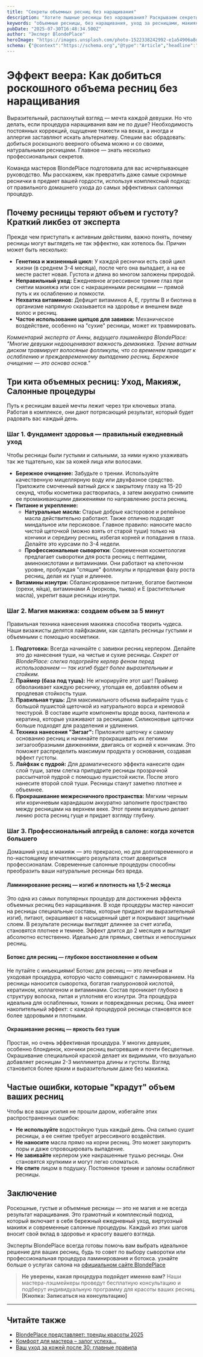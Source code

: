 ```yaml
---
title: "Секреты объемных ресниц без наращивания"
description: "Хотите пышные ресницы без наращивания? Раскрываем секреты: правильный уход, выбор туши и техника нанесения для объемного взгляда."
keywords: "объемные ресницы, без наращивания, уход за ресницами, макияж глаз, тушь для ресниц, красивые ресницы, BlondePlace"
pubDate: "2025-07-30T16:48:34.500Z"
author: "Эксперт BlondePlace"
heroImage: "https://images.unsplash.com/photo-1522338242992-e1a54906a8da?q=80&w=2070&auto=format&fit=crop"
schema: {"@context":"https://schema.org","@type":"Article","headline":"Секреты объемных ресниц без наращивания","description":"Хотите пышные ресницы без наращивания? Раскрываем секреты: правильный уход, выбор туши и техника нанесения для объемного взгляда.","image":{"@type":"ImageObject","url":"https://images.unsplash.com/photo-1522338242992-e1a54906a8da?q=80&w=2070&auto=format&fit=crop"},"author":{"@type":"Person","name":"Эксперт BlondePlace"},"publisher":{"@type":"Organization","name":"Блог BlondePlace","logo":{"@type":"ImageObject","url":"https://blondeplace.netlify.app/favicon.ico"}},"datePublished":"2025-07-30T16:48:34.500Z","dateModified":"2025-07-30T16:48:34.500Z","mainEntityOfPage":{"@type":"WebPage","@id":"https://blondeplace.netlify.app/blog/sekrety-obemnyh-resnic-bez-naraschivaniya/"},"aggregateRating":{"@type":"AggregateRating","ratingValue":"4.7","reviewCount":804,"bestRating":"5","worstRating":"1"}}
---
```

# Эффект веера: Как добиться роскошного объема ресниц без наращивания

Выразительный, распахнутый взгляд — мечта каждой девушки. Но что делать, если процедура наращивания вам не по душе? Необходимость постоянных коррекций, ощущение тяжести на веках, а иногда и аллергия заставляют искать альтернативу. Спешим вас обрадовать: добиться роскошного веерного объема можно и со своими, натуральными ресницами. Главное — знать несколько профессиональных секретов.

Команда мастеров BlondePlace подготовила для вас исчерпывающее руководство. Мы расскажем, как превратить даже самые скромные реснички в предмет вашей гордости, используя комплексный подход: от правильного домашнего ухода до самых эффективных салонных процедур.

## Почему ресницы теряют объем и густоту? Краткий ликбез от эксперта

Прежде чем приступать к активным действиям, важно понять, почему ресницы могут выглядеть не так эффектно, как хотелось бы. Причин может быть несколько:

*   **Генетика и жизненный цикл:** У каждой реснички есть свой цикл жизни (в среднем 3-4 месяца), после чего она выпадает, а на ее месте растет новая. Густота и длина во многом заложены природой.
*   **Неправильный уход:** Ежедневное агрессивное трение глаз при снятии макияжа или сон с накрашенными ресницами — прямой путь к их ослаблению и ломкости.
*   **Нехватка витаминов:** Дефицит витаминов А, Е, группы В и биотина в организме напрямую сказывается на здоровье и внешнем виде волос и ресниц.
*   **Частое использование щипцов для завивки:** Механическое воздействие, особенно на "сухие" ресницы, может их травмировать.

*Комментарий эксперта от Анны, ведущего лэшмейкера BlondePlace: "Многие девушки недооценивают важность демакияжа. Трение ватным диском травмирует волосяные фолликулы, что со временем приводит к ослаблению и преждевременному выпадению ресниц. Бережное очищение — это основа основ."*

## Три кита объемных ресниц: Уход, Макияж, Салонные процедуры

Путь к ресницам вашей мечты лежит через три ключевых этапа. Работая в комплексе, они дают потрясающий результат, который будет радовать вас каждый день.

### Шаг 1. Фундамент здоровья — правильный ежедневный уход

Чтобы ресницы были густыми и сильными, за ними нужно ухаживать так же тщательно, как за кожей лица или волосами.

*   **Бережное очищение:** Забудьте о трении. Используйте качественную мицеллярную воду или двухфазное средство. Приложите смоченный ватный диск к закрытому глазу на 15-20 секунд, чтобы косметика растворилась, а затем аккуратно снимите ее промакивающими движениями по направлению роста ресниц.
*   **Питание и укрепление:**
    *   **Натуральные масла:** Старые добрые касторовое и репейное масла действительно работают. Также отлично подходят миндальное или персиковое. Главное правило: наносите масло чистой щеточкой (можно взять от старой туши) только на кончики и середину ресниц, избегая корней и попадания в глаза. Делайте это курсами по 3-4 недели.
    *   **Профессиональные сыворотки:** Современная косметология предлагает сыворотки для роста ресниц с пептидами, аминокислотами и витаминами. Они работают на клеточном уровне, пробуждая "спящие" фолликулы и продлевая фазу роста ресниц, делая их гуще и длиннее.
*   **Витамины изнутри:** Сбалансированное питание, богатое биотином (орехи, яйца), витаминами А (морковь, тыква) и Е (растительные масла), укрепит ваши ресницы изнутри.

### Шаг 2. Магия макияжа: создаем объем за 5 минут

Правильная техника нанесения макияжа способна творить чудеса. Наши визажисты делятся лайфхаками, как сделать ресницы густыми и объемными с помощью косметики.

1.  **Подготовка:** Всегда начинайте с завивки ресниц керлером. Делайте это до нанесения туши, на чистые и сухие ресницы. *Секрет от BlondePlace: слегка подогрейте керлер феном перед использованием — так изгиб будет более выразительным и стойким.*
2.  **Праймер (база под тушь):** Не игнорируйте этот шаг! Праймер обволакивает каждую ресничку, утолщая ее, добавляя объем и продлевая стойкость туши.
3.  **Правильная тушь:** Для максимального объема выбирайте тушь с большой пушистой щеточкой из натурального ворса и кремовой текстурой. В составе ищите компоненты вроде воска, пантенола и кератина, которые ухаживают за ресницами. Силиконовые щеточки больше подходят для разделения и удлинения.
4.  **Техника нанесения "Зигзаг":** Приложите щеточку к самому основанию ресниц и начинайте прокрашивать их легкими зигзагообразными движениями, двигаясь от корней к кончикам. Это поможет распределить максимум продукта у основания, создавая эффект густоты.
5.  **Лайфхак с пудрой:** Для драматического эффекта нанесите один слой туши, затем слегка припудрите ресницы прозрачной рассыпчатой пудрой с помощью пушистой кисти. После этого нанесите второй слой туши. Ресницы станут заметно плотнее и объемнее.
6.  **Прокрашивание межресничного пространства:** Мягким черным или коричневым карандашом аккуратно заполните пространство между ресницами на верхнем веке. Этот прием визуально делает линию роста ресниц гуще и придает взгляду глубину.

### Шаг 3. Профессиональный апгрейд в салоне: когда хочется большего

Домашний уход и макияж — это прекрасно, но для долговременного и по-настоящему впечатляющего результата стоит довериться профессионалам. Современные салонные процедуры способны преобразить ваши натуральные ресницы без вреда.

#### Ламинирование ресниц — изгиб и плотность на 1,5-2 месяца
Это одна из самых популярных процедур для достижения эффекта объемных ресниц без наращивания. В ходе процедуры мастер наносит на ресницы специальные составы, которые придают им выразительный изгиб, питают, окрашивают в насыщенный цвет и покрывают защитным слоем. В результате ресницы выглядят длиннее за счет изгиба, становятся плотнее и темнее. Эффект длится до 2 месяцев и выглядит абсолютно естественно. Идеально для прямых, светлых и непослушных ресниц.

#### Ботокс для ресниц — глубокое восстановление и объем
Не путайте с инъекциями! Ботокс для ресниц — это лечебная и уходовая процедура, которую часто совмещают с ламинированием. На ресницы наносится сыворотка, богатая гиалуроновой кислотой, кератином, коллагеном и витаминами. Состав проникает глубоко в структуру волоска, питая и уплотняя его изнутри. Эта процедура идеальна для ослабленных, тонких и поврежденных ресниц. Она имеет накопительный эффект: с каждой процедурой ресницы становятся все более здоровыми и плотными.

#### Окрашивание ресниц — яркость без туши
Простая, но очень эффективная процедура. У многих девушек, особенно блондинок, кончики ресниц выгоревшие и почти бесцветные. Окрашивание специальной краской делает их видимыми, что визуально добавляет ресницам 2-3 миллиметра длины и густоты. Взгляд становится более ярким и выразительным даже без макияжа.

## Частые ошибки, которые "крадут" объем ваших ресниц

Чтобы все ваши усилия не прошли даром, избегайте этих распространенных ошибок:

*   **Не используйте** водостойкую тушь каждый день. Она сильно сушит ресницы, а ее снятие требует агрессивного воздействия.
*   **Не наносите** масла прямо на корни ресниц. Это может закупорить поры и даже спровоцировать выпадение.
*   **Не завивайте** керлером уже накрашенные тушью ресницы. Они становятся хрупкими и могут легко сломаться.
*   **Не спите** лицом в подушку. Постоянное трение и заломы ослабляют ресницы.

## Заключение

Роскошные, густые и объемные ресницы — это не магия и не всегда результат наращивания. Это грамотный и комплексный подход, который включает в себя бережный ежедневный уход, виртуозный макияж и современные салонные процедуры. Каждый из этих шагов вносит свой вклад в здоровье и красоту вашего взгляда.

Эксперты BlondePlace всегда готовы помочь вам выбрать идеальное решение для ваших ресниц, будь то совет по выбору сыворотки или профессиональная процедура ламинирования и ботокса. узнайте больше о услугах салона на <a href="https://blondeplace.ru/#services" target="_blank" rel="nofollow">официальном сайте BlondePlace</a>

> **Не уверены, какая процедура подойдет именно вам?**
> Наши мастера-лэшмейкеры проведут бесплатную консультацию и подберут индивидуальную программу для красоты ваших ресниц.
> **[Кнопка: Записаться на консультацию]**

---

## Читайте также

*   [BlondePlace представляет: тренды красоты 2025](/blog/beauty-trendy-2025/)
*   [Комфорт для мастера – залог успеха...](/blog/kreslo-dlya-mastera/)
*   [Ваш уход за кожей после 30: главные правила](/blog/pravilnyy-uhod-za-kozhey-lica-posle-30/)

